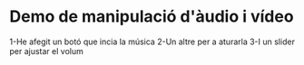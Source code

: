 # Demo de manipulació d'àudio i vídeo
1-He afegit un botó que incia la música
2-Un altre per a aturarla
3-I un slider per ajustar el volum
